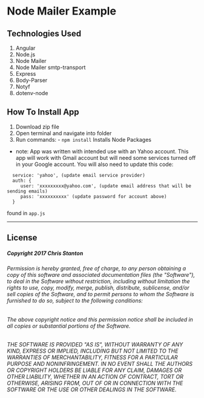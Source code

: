 # Node Mailer Example

## Technologies Used
  1. Angular
  2. Node.js
  3. Node Mailer
  4. Node Mailer smtp-transport
  5. Express
  6. Body-Parser
  7. Notyf
  8. dotenv-node


## How To Install App
  1. Download zip file
  2. Open terminal and navigate into folder
  3. Run commands:
    - ``` npm install ```
    Installs Node Packages

* note:
App was written with intended use with an Yahoo account.  This app will work with Gmail account but will need some services turned off in your Google account.  You will also need to update this code:

```
  service: 'yahoo', (update email service provider)
  auth: {
     user: 'xxxxxxxxx@yahoo.com', (update email address that will be sending emails)
     pass: 'xxxxxxxxxx' (update password for account above)
  }
```
found in ``` app.js ```


---

## License
##### Copyright 2017 Chris Stanton

###### Permission is hereby granted, free of charge, to any person obtaining a copy of this software and associated documentation files (the "Software"), to deal in the Software without restriction, including without limitation the rights to use, copy, modify, merge, publish, distribute, sublicense, and/or sell copies of the Software, and to permit persons to whom the Software is furnished to do so, subject to the following conditions:

###### The above copyright notice and this permission notice shall be included in all copies or substantial portions of the Software.

###### THE SOFTWARE IS PROVIDED "AS IS", WITHOUT WARRANTY OF ANY KIND, EXPRESS OR IMPLIED, INCLUDING BUT NOT LIMITED TO THE WARRANTIES OF MERCHANTABILITY, FITNESS FOR A PARTICULAR PURPOSE AND NONINFRINGEMENT. IN NO EVENT SHALL THE AUTHORS OR COPYRIGHT HOLDERS BE LIABLE FOR ANY CLAIM, DAMAGES OR OTHER LIABILITY, WHETHER IN AN ACTION OF CONTRACT, TORT OR OTHERWISE, ARISING FROM, OUT OF OR IN CONNECTION WITH THE SOFTWARE OR THE USE OR OTHER DEALINGS IN THE SOFTWARE.
